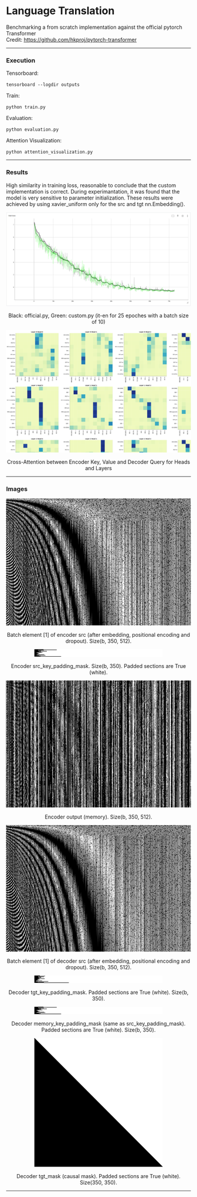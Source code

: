 # Language Translation
Benchmarking a from scratch implementation against the official pytorch Transformer  
Credit: https://github.com/hkproj/pytorch-transformer

---

### Execution
Tensorboard:
```
tensorboard --logdir outputs
```

Train:
```
python train.py
```

Evaluation:
```
python evaluation.py
```

Attention Visualization:
```
python attention_visualization.py
```

---

### Results

High similarity in training loss, reasonable to conclude that the custom implementation is correct.
During experimantation, it was found that the model is very sensitive to parameter initialization.
These results were achieved by using xavier_uniform only for the src and tgt nn.Embedding().

<p align="center">
  <img src="assets/tensorboard.png" alt="Centered Image">
</p>
<p align="center">
  Black: official.py, Green: custom.py (it-en for 25 epoches with a batch size of 10)
</p>

<p align="center">
  <img src="assets/cross_attention.png" alt="Centered Image">
</p>
<p align="center">
  Cross-Attention between Encoder Key, Value and Decoder Query for Heads and Layers
</p>

---

### Images

<p align="center">
  <img src="assets/src_1_350_512.png" alt="Centered Image">
</p>
<p align="center">
  Batch element [1] of encoder src (after embedding, positional encoding and dropout). Size(b, 350, 512).
</p>

<p align="center">
  <img src="assets/src_mask_20_350.png" alt="Centered Image">
</p>
<p align="center">
  Encoder src_key_padding_mask. Size(b, 350). Padded sections are True (white).
</p>

<p align="center">
  <img src="assets/memory_1_350_512.png" alt="Centered Image">
</p>
<p align="center">
  Encoder output (memory). Size(b, 350, 512).
</p>

<p align="center">
  <img src="assets/tgt_1_350_512.png" alt="Centered Image">
</p>
<p align="center">
  Batch element [1] of decoder src (after embedding, positional encoding and dropout). Size(b, 350, 512).
</p>

<p align="center">
  <img src="assets/tgt_mask_20_350.png" alt="Centered Image">
</p>
<p align="center">
  Decoder tgt_key_padding_mask. Padded sections are True (white). Size(b, 350).
</p>

<p align="center">
  <img src="assets/src_mask_20_350.png" alt="Centered Image">
</p>
<p align="center">
  Decoder memory_key_padding_mask (same as src_key_padding_mask). Padded sections are True (white). Size(b, 350).
</p>

<p align="center">
  <img src="assets/tgt_mask_350_350.png" alt="Centered Image">
</p>
<p align="center">
  Decoder tgt_mask (causal mask). Padded sections are True (white). Size(350, 350).
</p>

---


